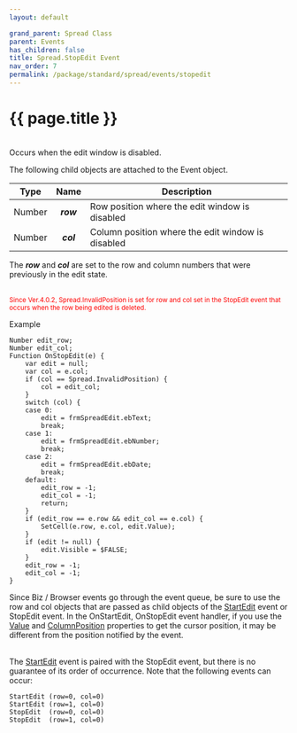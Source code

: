 ```yaml
---
layout: default

grand_parent: Spread Class
parent: Events
has_children: false
title: Spread.StopEdit Event
nav_order: 7
permalink: /package/standard/spread/events/stopedit
---
```

# {{ page.title }}
<br>
Occurs when the edit window is disabled.

 

The following child objects are attached to the Event object.

|  Type  |    Name   | Description                                       |
|:------:|:---------:|---------------------------------------------------|
| Number | **_row_** | Row position where the edit window is disabled    |
| Number | **_col_** | Column position where the edit window is disabled |

The **_row_** and **_col_** are set to the row and column numbers that were previously in the edit state.

<br><small><span style="color:red">Since Ver.4.0.2, Spread.InvalidPosition is set for row and col set in the StopEdit event that occurs when the row being edited is deleted.</span></small>

Example
```
Number edit_row;
Number edit_col;
Function OnStopEdit(e) {
    var edit = null;
    var col = e.col;
    if (col == Spread.InvalidPosition) {
        col = edit_col;
    }
    switch (col) {
    case 0:
        edit = frmSpreadEdit.ebText;
        break;
    case 1:
        edit = frmSpreadEdit.ebNumber;
        break;
    case 2:
        edit = frmSpreadEdit.ebDate;
        break;
    default:
        edit_row = -1;
        edit_col = -1;
        return;
    }
    if (edit_row == e.row && edit_col == e.col) {
        SetCell(e.row, e.col, edit.Value);
    }
    if (edit != null) {
        edit.Visible = $FALSE;
    }
    edit_row = -1;
    edit_col = -1;
}
```

Since Biz / Browser events go through the event queue, be sure to use the row and col objects that are passed as child objects of the <a href="/package/standard/spread/events/startedit">StartEdit</a>  event or StopEdit event. In the OnStartEdit, OnStopEdit event handler, if you use the <a href="/package/standard/spread/properties/value">Value</a> and <a href="/package/standard/spread/properties/columnposition">ColumnPosition</a> properties to get the cursor position, it may be different from the position notified by the event.<br><br>

 

The  <a href="/package/standard/spread/events/startedit">StartEdit</a> event is paired with the StopEdit event, but there is no guarantee of its order of occurrence. Note that the following events can occur:
```
StartEdit (row=0, col=0)
StartEdit (row=1, col=0)
StopEdit  (row=0, col=0)
StopEdit  (row=1, col=0)
```

